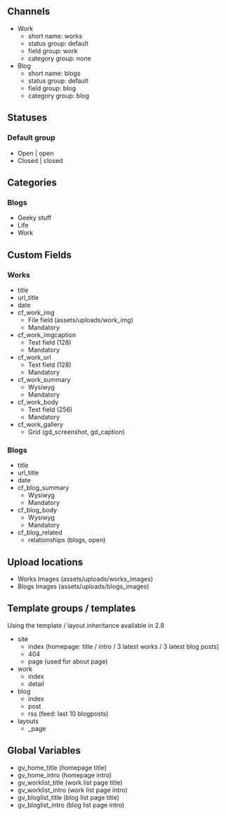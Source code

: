 ## Channels

- Work
	- short name: works
	- status group: default
	- field group: work
	- category group: none
- Blog
	- short name: blogs
	- status group: default
	- field group: blog
	- category group: blog

## Statuses

### Default group

- Open | open
- Closed | closed


## Categories

### Blogs

- Geeky stuff
- Life
- Work


## Custom Fields

### Works

- title
- url_title
- date
- cf_work_img
	- File field (assets/uploads/work_img)
	- Mandatory
- cf_work_imgcaption
	- Text field (128)
	- Mandatory
- cf_work_url
	- Text field (128)
	- Mandatory
- cf_work_summary
	- Wysiwyg
	- Mandatory
- cf_work_body
	- Text field (256)
	- Mandatory
- cf_work_gallery
	- Grid (gd_screenshot, gd_caption)


### Blogs

- title
- url_title
- date
- cf_blog_summary
	- Wysiwyg
	- Mandatory
- cf_blog_body
	- Wysiwyg
	- Mandatory
- cf_blog_related
	- relationships (blogs, open)


## Upload locations

- Works Images (assets/uploads/works_images)
- Blogs Images (assets/uploads/blogs_images)


## Template groups / templates

Using the template / layout inheritance available in 2.8

- site
	- index (homepage: title / intro / 3 latest works / 3 latest blog posts)
	- 404
	- page (used for about page)
- work
	- index
	- detail
- blog
	- index
	- post
	- rss (feed: last 10 blogposts)
- layouts
	- _page


## Global Variables

- gv_home_title (homepage title)
- gv_home_intro (homepage intro)
- gv_worklist_title (work list page title)
- gv_worklist_intro (work list page intro)
- gv_bloglist_title (blog list page title)
- gv_bloglist_intro (blog list page intro)